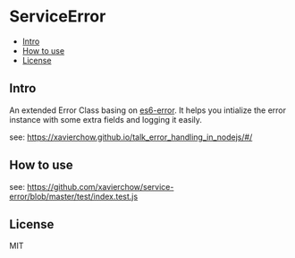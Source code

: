ServiceError
====================

- [Intro](#intro)
- [How to use](#how_to_use)
- [License](#licnese)

Intro
-----
An extended Error Class basing on [es6-error](https://github.com/bjyoungblood/es6-error).
It helps you intialize the error instance with some extra fields and logging it easily.

see: https://xavierchow.github.io/talk_error_handling_in_nodejs/#/

How to use
----
see: https://github.com/xavierchow/service-error/blob/master/test/index.test.js

License
-----------------

MIT

